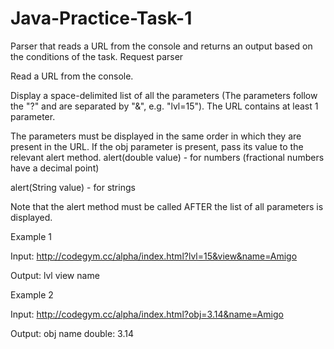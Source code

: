 # Java-Practice-Task-1
Parser that reads a URL from the console and returns an output based on the conditions of the task.
Request parser

Read a URL from the console.

Display a space-delimited list of all the parameters (The parameters follow the "?" and are separated by "&", e.g. "lvl=15").
The URL contains at least 1 parameter.

The parameters must be displayed in the same order in which they are present in the URL.
If the obj parameter is present, pass its value to the relevant alert method.
alert(double value) - for numbers (fractional numbers have a decimal point)

alert(String value) - for strings

Note that the alert method must be called AFTER the list of all parameters is displayed.

Example 1

Input:
http://codegym.cc/alpha/index.html?lvl=15&view&name=Amigo

Output:
lvl view name

Example 2

Input:
http://codegym.cc/alpha/index.html?obj=3.14&name=Amigo

Output:
obj name
double: 3.14


